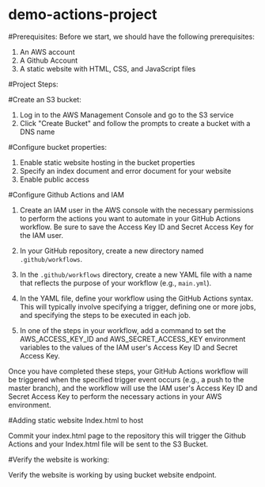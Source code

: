 # demo-actions-project

#Prerequisites:
Before we start, we should have the following prerequisites:

1. An AWS account
2. A Github Account
3. A static website with HTML, CSS, and JavaScript files

#Project Steps:

#Create an S3 bucket:

1. Log in to the AWS Management Console and go to the S3 service
2. Click "Create Bucket" and follow the prompts to create a bucket with a DNS name

#Configure bucket properties:

1. Enable static website hosting in the bucket properties
2. Specify an index document and error document for your website
3. Enable public access

#Configure Github Actions and IAM

1. Create an IAM user in the AWS console with the necessary permissions to perform the actions you want to automate in your GitHub Actions workflow. Be sure to save the Access Key ID and Secret Access Key for the IAM user.

2. In your GitHub repository, create a new directory named `.github/workflows`.

3. In the `.github/workflows` directory, create a new YAML file with a name that reflects the purpose of your workflow (e.g., `main.yml`).

4. In the YAML file, define your workflow using the GitHub Actions syntax. This will typically involve specifying a trigger, defining one or more jobs, and specifying the steps to be executed in each job.

5. In one of the steps in your workflow, add a command to set the AWS_ACCESS_KEY_ID and AWS_SECRET_ACCESS_KEY environment variables to the values of the IAM user's Access Key ID and Secret Access Key.

Once you have completed these steps, your GitHub Actions workflow will be triggered when the specified trigger event occurs (e.g., a push to the master branch), and the workflow will use the IAM user's Access Key ID and Secret Access Key to perform the necessary actions in your AWS environment.

#Adding static website Index.html to host

Commit your index.html page to the repository this will trigger the Github Actions and your Index.html file will be sent to the S3 Bucket.

#Verify the website is working:

Verify the website is working by using bucket website endpoint.

